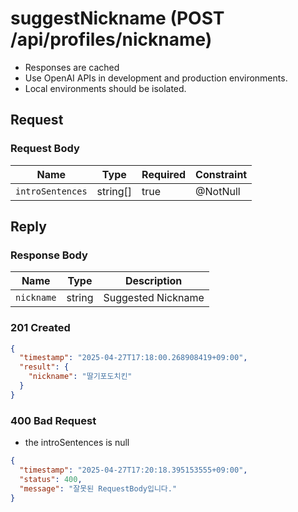 # suggestNickname (POST /api/profiles/nickname)

- Responses are cached
- Use OpenAI APIs in development and production environments.
- Local environments should be isolated.

## Request

### Request Body

| Name             | Type     | Required | Constraint |
|------------------|----------|----------|------------|
| `introSentences` | string[] | true     | @NotNull   |

## Reply

### Response Body

| Name       | Type   | Description        |
|------------|--------|--------------------|
| `nickname` | string | Suggested Nickname |

### 201 Created

```json
{
  "timestamp": "2025-04-27T17:18:00.268908419+09:00",
  "result": {
    "nickname": "딸기포도치킨"
  }
}
```

### 400 Bad Request

- the introSentences is null

```json
{
  "timestamp": "2025-04-27T17:20:18.395153555+09:00",
  "status": 400,
  "message": "잘못된 RequestBody입니다."
}
```
